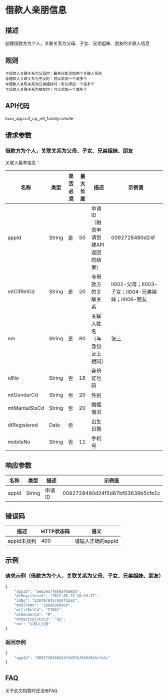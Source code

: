 # 借款人亲朋信息
## 描述
创建借款方为个人，关联关系为父母、子女、兄弟姐妹、朋友的关联人信息

## 规则
    与借款人关联关系为父母时：最多只能添加两个关联人信息
    与借款人关联关系为子女时：可以添加一个或多个
    与借款人关联关系为兄弟姐妹时：可以添加一个或多个
    与借款人关联关系为朋友时：可以添加一个或多个

## API代码
loan\_app:cif\_cp\_rel_family:create

## 请求参数

### 借款方为个人，关联关系为父母、子女、兄弟姐妹、朋友
关联人基本信息：

| 名称 | 类型 | 是否必须 | 最大长度 | 描述 | 示例值 |
| --- | --- | --- | --- | --- | --- |
| appId | String | 是 | 50 |申请ID（融资申请创建API返回的结果） | 0092728480d24f |
| mtCifRelCd | String | 是 | 20 |与借款方的关联关系 | II002-父母；II003-子女；II004-兄弟姐妹；II006-朋友 |
| nm | String | 是 | 80 | 关联人姓名（与身份证上相同） | 张三 |
| idNo | String | 否 | 18 | 身份证号码 |  |
| mtGenderCd | String | 否 | 20 | 性别 |  |
| mtMaritalStsCd | String | 否 | 20 | 婚姻情况 |  |
| dtRegistered | Date | 否 |  | 出生日期 |  |
| mobileNo | String | 否 | 11 | 手机号 |  |


## 响应参数
| 名称 | 类型 | 描述 |示例值 |
| --- | --- | --- | --- |
| appId | String | 申请ID | 0092728480d24f5d87bf63639b5cfe1c |

## 错误码
| 描述 | HTTP状态码 | 语义 |
| --- | --- | --- | 
| appId未找到 | 400 | 请输入正确的appId |

## 示例
### 请求示例（借款方为个人，关联关系为父母、子女、兄弟姐妹、朋友）

```javascript
{
    "appId": "aea3ea7feb9240a9bb", 
    "dtRegistered": "2017-05-23 18:39:27", 
    "idNo": "2287978457824f1bad", 
    "mobileNo": "18888888888", 
    "mtCifRelCd": "II002", 
    "mtGenderCd": "M", 
    "mtMaritalStsCd": "02", 
    "nm": "关联人父亲"
}
```
### 返回示例
```javascript
{
    "appId": "0092728480d24f5d87bf63639b5cfe1c"
}
```
## FAQ
关于此文档暂时还没有FAQ
